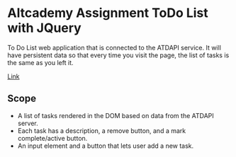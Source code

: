 # Altcademy Assignment ToDo List with JQuery
To Do List web application that is connected to the ATDAPI service. It will have persistent data so that every time you visit the page, the list of tasks is the same as you left it.

[Link](https://keen-almeida-c7a581.netlify.com/)

## Scope
- A list of tasks rendered in the DOM based on data from the ATDAPI server.
- Each task has a description, a remove button, and a mark complete/active button.
- An input element and a button that lets user add a new task.
